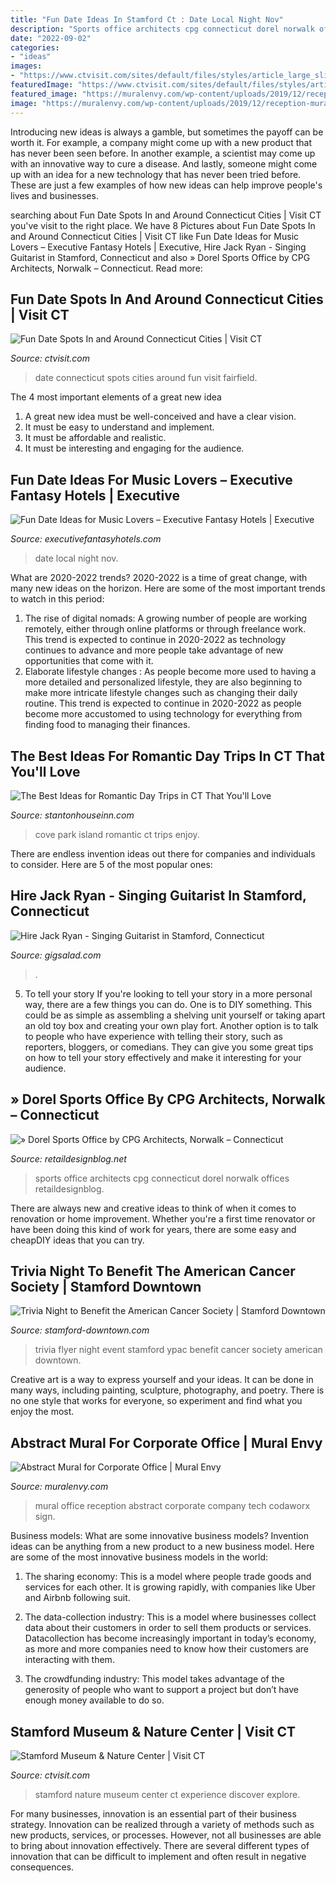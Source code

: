 ```yaml
---
title: "Fun Date Ideas In Stamford Ct : Date Local Night Nov"
description: "Sports office architects cpg connecticut dorel norwalk offices retaildesignblog"
date: "2022-09-02"
categories:
- "ideas"
images:
- "https://www.ctvisit.com/sites/default/files/styles/article_large_slides/public/78198789_2248484148590939_1095901901037240320_n.png?itok=8_OY3GEA"
featuredImage: "https://www.ctvisit.com/sites/default/files/styles/article_large_slides/public/78198789_2248484148590939_1095901901037240320_n.png?itok=8_OY3GEA"
featured_image: "https://muralenvy.com/wp-content/uploads/2019/12/reception-mural-with-sign.jpg"
image: "https://muralenvy.com/wp-content/uploads/2019/12/reception-mural-with-sign.jpg"
---
```



Introducing new ideas is always a gamble, but sometimes the payoff can be worth it. For example, a company might come up with a new product that has never been seen before. In another example, a scientist may come up with an innovative way to cure a disease. And lastly, someone might come up with an idea for a new technology that has never been tried before. These are just a few examples of how new ideas can help improve people's lives and businesses.

	

		
searching about Fun Date Spots In and Around Connecticut Cities | Visit CT you've visit to the right place. We have 8 Pictures about Fun Date Spots In and Around Connecticut Cities | Visit CT like Fun Date Ideas for Music Lovers – Executive Fantasy Hotels | Executive, Hire Jack Ryan - Singing Guitarist in Stamford, Connecticut and also » Dorel Sports Office by CPG Architects, Norwalk – Connecticut. Read more:
		
    
## Fun Date Spots In And Around Connecticut Cities | Visit CT

<img loading=lazy src="https://www.ctvisit.com/sites/default/files/styles/article_large_slides/public/78198789_2248484148590939_1095901901037240320_n.png?itok=8_OY3GEA" onerror="this.onerror=null;this.src='https://tse1.mm.bing.net/th?id=OIP._b2tOSUlT_lINNbiRgEAkwHaDF&amp;pid=15.1';" alt="Fun Date Spots In and Around Connecticut Cities | Visit CT">

_Source: ctvisit.com_

>date connecticut spots cities around fun visit fairfield. 

	

The 4 most important elements of a great new idea
1. A great new idea must be well-conceived and have a clear vision.
2. It must be easy to understand and implement.
3. It must be affordable and realistic.
4. It must be interesting and engaging for the audience.

    
## Fun Date Ideas For Music Lovers – Executive Fantasy Hotels | Executive

<img loading=lazy src="https://www.executivefantasyhotels.com/wp-content/uploads/2017/11/Local-Date-Night-Ideas.jpg" onerror="this.onerror=null;this.src='https://tse1.mm.bing.net/th?id=OIP.yRsvPiSS3XVheL-NFOZZMAHaE8&amp;pid=15.1';" alt="Fun Date Ideas for Music Lovers – Executive Fantasy Hotels | Executive">

_Source: executivefantasyhotels.com_

>date local night nov. 

	

What are 2020-2022 trends?
2020-2022 is a time of great change, with many new ideas on the horizon. Here are some of the most important trends to watch in this period: 
1. The rise of digital nomads: A growing number of people are working remotely, either through online platforms or through freelance work. This trend is expected to continue in 2020-2022 as technology continues to advance and more people take advantage of new opportunities that come with it. 
2. Elaborate lifestyle changes : As people become more used to having a more detailed and personalized lifestyle, they are also beginning to make more intricate lifestyle changes such as changing their daily routine. This trend is expected to continue in 2020-2022 as people become more accustomed to using technology for everything from finding food to managing their finances. 

    
## The Best Ideas For Romantic Day Trips In CT That You&#039;ll Love

<img loading=lazy src="https://stantonhouseinn.com/wp-content/uploads/2017/04/Cove-Island-Park-CT.jpg" onerror="this.onerror=null;this.src='https://tse4.mm.bing.net/th?id=OIP.ecubSLjrKu6a2WOqiHrJSQHaE5&amp;pid=15.1';" alt="The Best Ideas for Romantic Day Trips in CT That You&#039;ll Love">

_Source: stantonhouseinn.com_

>cove park island romantic ct trips enjoy. 

	

There are endless invention ideas out there for companies and individuals to consider. Here are 5 of the most popular ones:

    
## Hire Jack Ryan - Singing Guitarist In Stamford, Connecticut

<img loading=lazy src="https://cress.gigsalad.com/s3/j/jack_ryan_anderson_keene/56bccd21282bf.jpg" onerror="this.onerror=null;this.src='https://tse2.mm.bing.net/th?id=OIP.vf9wmxwXWqpo5iwFn6e5-wHaJ4&amp;pid=15.1';" alt="Hire Jack Ryan - Singing Guitarist in Stamford, Connecticut">

_Source: gigsalad.com_

>. 

	

5. To tell your story
If you're looking to tell your story in a more personal way, there are a few things you can do. One is to DIY something. This could be as simple as assembling a shelving unit yourself or taking apart an old toy box and creating your own play fort. Another option is to talk to people who have experience with telling their story, such as reporters, bloggers, or comedians. They can give you some great tips on how to tell your story effectively and make it interesting for your audience.

    
## » Dorel Sports Office By CPG Architects, Norwalk – Connecticut

<img loading=lazy src="http://retaildesignblog.net/wp-content/uploads/2017/04/Dorel-Sports-Office-by-CPG-Architects-Norwalk-Connecticut.png" onerror="this.onerror=null;this.src='https://tse4.mm.bing.net/th?id=OIP.9MiBBDQOnjHS2YPw5Ep-owHaE8&amp;pid=15.1';" alt="» Dorel Sports Office by CPG Architects, Norwalk – Connecticut">

_Source: retaildesignblog.net_

>sports office architects cpg connecticut dorel norwalk offices retaildesignblog. 

	

There are always new and creative ideas to think of when it comes to renovation or home improvement. Whether you're a first time renovator or have been doing this kind of work for years, there are some easy and cheapDIY ideas that you can try.

    
## Trivia Night To Benefit The American Cancer Society | Stamford Downtown

<img loading=lazy src="http://stamford-downtown.com/wp-content/uploads/gravity_forms/1-61fb13a92e8132e9a2d90ee6d486b32b/2016/04/YPAC-trivia-flyer.jpg" onerror="this.onerror=null;this.src='https://tse3.mm.bing.net/th?id=OIP.gznRTKSAX6HDgghg8ZGeCgHaLH&amp;pid=15.1';" alt="Trivia Night to Benefit the American Cancer Society | Stamford Downtown">

_Source: stamford-downtown.com_

>trivia flyer night event stamford ypac benefit cancer society american downtown. 

	

Creative art is a way to express yourself and your ideas. It can be done in many ways, including painting, sculpture, photography, and poetry. There is no one style that works for everyone, so experiment and find what you enjoy the most.

    
## Abstract Mural For Corporate Office | Mural Envy

<img loading=lazy src="https://muralenvy.com/wp-content/uploads/2019/12/reception-mural-with-sign.jpg" onerror="this.onerror=null;this.src='https://tse1.mm.bing.net/th?id=OIP.UhmWD2ZD71IG1a4IbZ1cagHaE9&amp;pid=15.1';" alt="Abstract Mural for Corporate Office | Mural Envy">

_Source: muralenvy.com_

>mural office reception abstract corporate company tech codaworx sign. 

	

Business models: What are some innovative business models?
Invention ideas can be anything from a new product to a new business model. Here are some of the most innovative business models in the world:
1. The sharing economy: This is a model where people trade goods and services for each other. It is growing rapidly, with companies like Uber and Airbnb following suit.

2. The data-collection industry: This is a model where businesses collect data about their customers in order to sell them products or services. Datacollection has become increasingly important in today’s economy, as more and more companies need to know how their customers are interacting with them.

3. The crowdfunding industry: This model takes advantage of the generosity of people who want to support a project but don’t have enough money available to do so.

    
## Stamford Museum &amp; Nature Center | Visit CT

<img loading=lazy src="http://www.ctvisit.com/sites/default/files/heckscher%20farm.DSC_0065_0.JPG" onerror="this.onerror=null;this.src='https://tse4.mm.bing.net/th?id=OIP.aK5u1b61BreUq7n8-FKUCgHaE7&amp;pid=15.1';" alt="Stamford Museum &amp; Nature Center | Visit CT">

_Source: ctvisit.com_

>stamford nature museum center ct experience discover explore. 

	

For many businesses, innovation is an essential part of their business strategy. Innovation can be realized through a variety of methods such as new products, services, or processes. However, not all businesses are able to bring about innovation effectively. There are several different types of innovation that can be difficult to implement and often result in negative consequences.

